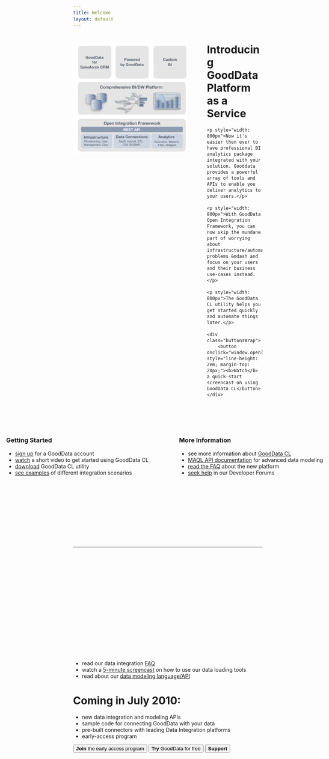 ```yaml
---
title: Welcome
layout: default
---
```


<div>
    <img src="images/platform-stack.png" width="306" height="294" alt="Platform Stack" style="float: left; margin-right: 50px">
    <h1 id="introducing_gooddata_platform_as_a_service">Introducing GoodData Platform as a Service</h1>
    
    <p style="width: 800px">Now it's easier then ever to have professional BI analytics package integrated with your solution. Gooddata provides a powerful array of tools and APIs to enable you deliver analytics to your users.</p>

    <p style="width: 800px">With GoodData Open Integration Framework, you can now skip the mundane part of worrying about infrastructure/automation problems &mdash and focus on your users and their business use-cases instead.</p>
    
    <p style="width: 800px">The GoodData CL utility helps you get started quickly and automate things later.</p>
    
    <div class="buttonsWrap">
        <button onclick="window.open('/start/','_self');" style="line-height: 2em; margin-top: 20px;"><b>Watch</b> a quick-start screencast on using GoodData CL</button>
    </div>
</div>

<br clear="all">
<div style="margin: 50px 0px;"></div>

<div style="width: 400px; position: absolute; left: 50px;">
    <h3>Getting Started</h3>
    <ul>
        <li><a href="https://secure.gooddata.com/registration.html">sign up</a> for a GoodData account</li>
        <li><a href="/start/">watch</a> a short video to get started using GoodData CL</li>
        <li><a href="/download.html">download</a> GoodData CL utility</li>
        <li><a href="http://github.com/gooddata/GoodData-CL/tree/master/cli-distro/examples/#readme">see examples</a> of different integration scenarios</li>
    </ul>
</div>
<div style="width: 400px; position: absolute; right: 50px">
    <h3>More Information</h3>
    <ul>
        <li>see more information about <a href="/download.html">GoodData CL</a></li>
        <li><a href="/api/maql-ddl.html">MAQL API documentation</a> for advanced data modeling</li>
        <li><a href="faq.html">read the FAQ</a> about the new platform</li>
        <li><a href="http://support.gooddata.com/forums/176660-developer-forum">seek help</a> in our Developer Forums</li>
    </ul>
</div>

<br style="clear: all;">
<hr style="margin: 300px 0px;">


 * read our data integration [FAQ](faq.html)
 * watch a [5-minute screencast](/start/) on how to use our data loading tools
 * read about our [data modeling language/API](api/maql-ddl.html)

# Coming in July 2010:

 * new data integration and modeling APIs
 * sample code for connecting GoodData with your data
 * pre-built connectors with leading Data Integration platforms
 * early-access program

<div class="buttonsWrap">
    <button onclick="window.open('http://www.gooddata.com/technology/gooddata-2-0-launching-soon/','_self');"><b>Join</b> the early access program</button>
    <button onclick="window.open('http://secure.gooddata.com/registration.html','_self');"><b>Try</b> GoodData for free</button>
    <button onclick="window.open('http://support.gooddata.com/','_self');"><b>Support</b></button>
</div>

